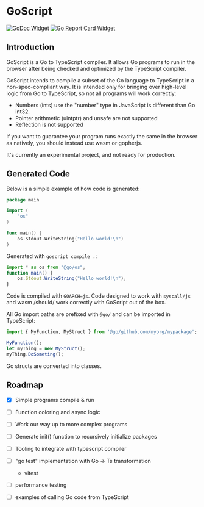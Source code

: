 # GoScript

[![GoDoc Widget]][GoDoc] [![Go Report Card Widget]][Go Report Card]

[GoDoc]: https://godoc.org/github.com/paralin/goscript
[GoDoc Widget]: https://godoc.org/github.com/paralin/goscript?status.svg
[Go Report Card Widget]: https://goreportcard.com/badge/github.com/paralin/goscript
[Go Report Card]: https://goreportcard.com/report/github.com/paralin/goscript

## Introduction

GoScript is a Go to TypeScript compiler. It allows Go programs to run in the
browser after being checked and optimized by the TypeScript compiler.

GoScript intends to compile a subset of the Go language to TypeScript in a
non-spec-compliant way. It is intended only for bringing over high-level logic
from Go to TypeScript, so not all programs will work correctly:

- Numbers (ints) use the "number" type in JavaScript is different than Go int32.
- Pointer arithmetic (uintptr) and unsafe are not supported
- Reflection is not supported

If you want to guarantee your program runs exactly the same in the browser as
natively, you should instead use wasm or gopherjs.

It's currently an experimental project, and not ready for production.

## Generated Code

Below is a simple example of how code is generated:

```go
package main

import (
	"os"
)

func main() {
	os.Stdout.WriteString("Hello world!\n")
}
```

Generated with `goscript compile .`:

```typescript
import * as os from "@go/os";
function main() {
	os.Stdout.WriteString("Hello world!\n");
}
```

Code is compiled with `GOARCH=js`. Code designed to work with `syscall/js` and
wasm /should/ work correctly with GoScript out of the box.

All Go import paths are prefixed with `@go/` and can be imported in TypeScript:

```typescript
import { MyFunction, MyStruct } from '@go/github.com/myorg/mypackage';

MyFunction();
let myThing = new MyStruct();
myThing.DoSometing();
```

Go structs are converted into classes.

## Roadmap

 - [X] Simple programs compile & run
 - [ ] Function coloring and async logic
 - [ ] Work our way up to more complex programs
 - [ ] Generate init() function to recursively initialize packages
 - [ ] Tooling to integrate with typescript compiler
 - [ ] "go test" implementation with Go -> Ts transformation
    - vitest
 - [ ] performance testing
 - [ ] examples of calling Go code from TypeScript

